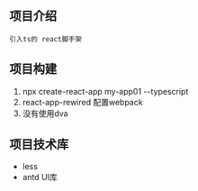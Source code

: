 ## 项目介绍
    引入ts的 react脚手架

## 项目构建
1. npx create-react-app my-app01 --typescript
2. react-app-rewired 配置webpack
3. 没有使用dva

## 项目技术库
* less
* antd UI库
